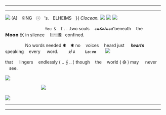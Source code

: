  ***
 ***
 ![](https://files.catbox.moe/02lnyx.png) 
 (A)ㅤKINGㅤⓘㅤ’s.ㅤELHEIMSㅤ}{   *Clocean.*   ![](https://files.catbox.moe/u2pe4x.gif) 
![](https://cdn.discordapp.com/attachments/1254818719931044034/1364220494160728114/ezgif.com-crop_1.gif?ex=6808e0d7&is=68078f57&hm=c5ba067223297178ac19c67e59c229fc4164f573ef6f44dbdb193abd300278a2&)
![](https://64.media.tumblr.com/b23b1a592fbd366dd3bf5917a9accb43/2323f0817bbce1f4-5a/s1280x1920/8c39f115592ee36c1430cfa796685864926fb53d.pnj) 


ㅤㅤㅤㅤㅤㅤㅤㅤㅤㅤ`You &  I`  . . .two souls   ㅤ𝓮𝓷𝓽𝔀𝓲𝓷𝓮𝓭
beneath   ㅤthe  ㅤ 𝗠𝗼𝗼𝗻    氷    in silence   ‌　𝄃𝄚𝅦𝄚𝄚𝄡ㅤconfined.

ㅤㅤㅤㅤㅤNo words    needed   ✱　✱   no   ㅤvoices   ㅤheard
just  ㅤ 𝒉𝒆𝒂𝒓𝒕𝒔 ㅤspeaking   ㅤevery  ㅤ word.
ㅤ ㅤᦾ      `A  ㅤ 𝐋𝐨:𝐯𝐞  ㅤ` ![](https://files.catbox.moe/6r8igh.webp)ㅤ

that  ㅤ lingers   ㅤendlessly  (   ..   𝄞  ..  )
             though   ㅤthe   ㅤworld (  𖣦  ) may  ㅤ never   ㅤsee.
⠀

![](https://files.catbox.moe/d6zkaw.png) 

ㅤㅤㅤㅤㅤㅤㅤㅤㅤ![](https://files.catbox.moe/ugq8ee.gif) 

 ![](https://cdn.discordapp.com/attachments/1254816642614034534/1364411834429607946/1745371507769.gif?ex=6809930a&is=6808418a&hm=2cc41c5cd047f0b77ae19ef3e95dc1637d86a9f2f35f6edbf4fd35e8b8f279ab&) 
***
***

